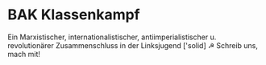 # BAK Klassenkampf

Ein Marxistischer, internationalistischer, antiimperialistischer u. revolutionärer Zusammenschluss in der Linksjugend ['solid] ☭
Schreib uns, mach mit!
